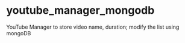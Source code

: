 # youtube_manager_mongodb
YouTube Manager to store video name, duration; modify the list using mongoDB
